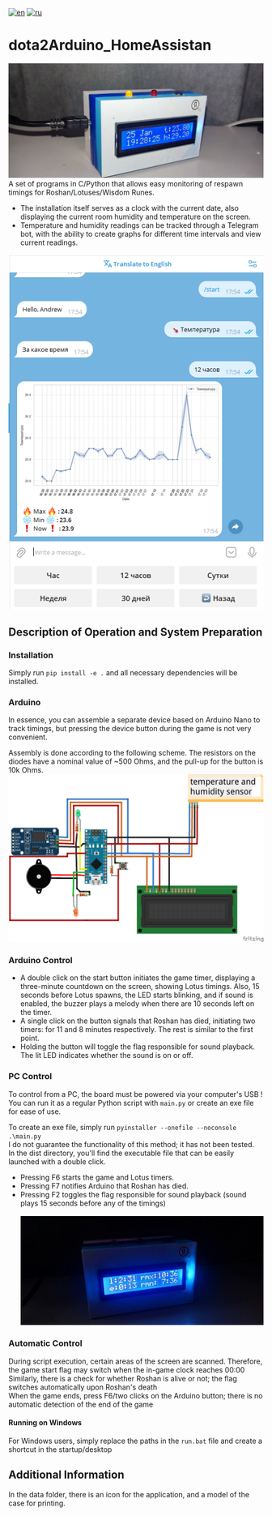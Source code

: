 
[![en](https://img.shields.io/badge/lang-en-red.svg)](README.md)
[![ru](https://img.shields.io/badge/lang-ru-blue.svg)](README.ru.md)

# dota2Arduino_HomeAssistan
![alt text](data/my.jpg)\
A set of programs in C/Python that allows easy monitoring of respawn timings for Roshan/Lotuses/Wisdom Runes.
+ The installation itself serves as a clock with the current date, also displaying the current room humidity and temperature on the screen.
+ Temperature and humidity readings can be tracked through a Telegram bot, with the ability to create graphs for different time intervals and view current readings.
  
![alt text](data/tg_example.png)
## Description of Operation and System Preparation

### Installation
Simply run `pip install -e .` and all necessary dependencies will be installed.
### Arduino
In essence, you can assemble a separate device based on Arduino Nano to track timings, but pressing the device button during the game is not very convenient.

Assembly is done according to the following scheme.
The resistors on the diodes have a nominal value of ~500 Ohms, and the pull-up for the button is 10k Ohms.
![alt text](data/scheme.png)

### Arduino Control
- A double click on the start button initiates the game timer, displaying a three-minute countdown on the screen, showing Lotus timings. Also, 15 seconds before Lotus spawns, the LED starts blinking, and if sound is enabled, the buzzer plays a melody when there are 10 seconds left on the timer.
- A single click on the button signals that Roshan has died, initiating two timers: for 11 and 8 minutes respectively. The rest is similar to the first point.
- Holding the button will toggle the flag responsible for sound playback. The lit LED indicates whether the sound is on or off.

### PC Control
To control from a PC, the board must be powered via your computer's USB !
You can run it as a regular Python script with `main.py` or create an exe file for ease of use.

To create an exe file, simply run `pyinstaller --onefile --noconsole .\main.py`\
I do not guarantee the functionality of this method; it has not been tested.\
In the dist directory, you'll find the executable file that can be easily launched with a double click.

- Pressing F6 starts the game and Lotus timers.
- Pressing F7 notifies Arduino that Roshan has died.
- Pressing F2 toggles the flag responsible for sound playback (sound plays 15 seconds before any of the timings)\
  \
![alt text](data/rosh_example.jpg)

### Automatic Control

During script execution, certain areas of the screen are scanned. Therefore, the game start flag may switch when the in-game clock reaches 00:00\
Similarly, there is a check for whether Roshan is alive or not; the flag switches automatically upon Roshan's death \
When the game ends, press F6/two clicks on the Arduino button; there is no automatic detection of the end of the game 

#### Running on Windows

For Windows users, simply replace the paths in the `run.bat` file and create a shortcut in the startup/desktop

## Additional Information

In the data folder, there is an icon for the application, and a model of the case for printing.
